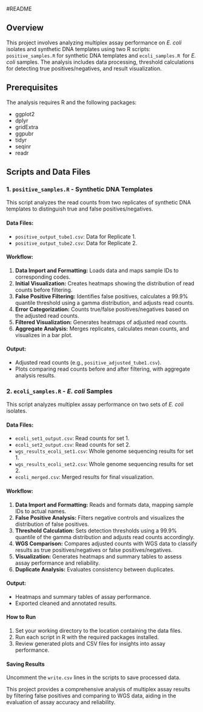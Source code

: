 #README

## Overview

This project involves analyzing multiplex assay performance on *E. coli* isolates and synthetic DNA templates using two R scripts: ```positive_samples.R``` for synthetic DNA templates and ```ecoli_samples.R ```for *E. coli* samples. The analysis includes data processing, threshold calculations for detecting true positives/negatives, and result visualization.

## Prerequisites

The analysis requires R and the following packages:

+ ggplot2
+ dplyr
+ gridExtra
+ ggpubr
+ tidyr
+ seqinr
+ readr

## Scripts and Data Files

### 1. ```positive_samples.R``` - Synthetic DNA Templates
This script analyzes the read counts from two replicates of synthetic DNA templates to distinguish true and false positives/negatives.

#### Data Files:

+ ```positive_output_tube1.csv```: Data for Replicate 1.
+ ```positive_output_tube2.csv```: Data for Replicate 2.

#### Workflow:

1. **Data Import and Formatting:** Loads data and maps sample IDs to corresponding codes.
2. **Initial Visualization:** Creates heatmaps showing the distribution of read counts before filtering.
3. **False Positive Filtering:** Identifies false positives, calculates a 99.9% quantile threshold using a gamma distribution, and adjusts read counts.
4. **Error Categorization:** Counts true/false positives/negatives based on the adjusted read counts.
5. **Filtered Visualization:** Generates heatmaps of adjusted read counts.
6. **Aggregate Analysis:** Merges replicates, calculates mean counts, and visualizes in a bar plot.

#### Output:

+ Adjusted read counts (e.g., ```positive_adjusted_tube1.csv```).
+ Plots comparing read counts before and after filtering, with aggregate analysis results.

### 2. ```ecoli_samples.R``` - *E. coli* Samples
This script analyzes multiplex assay performance on two sets of *E. coli* isolates.

#### Data Files:

+ ```ecoli_set1_output.csv```: Read counts for set 1.
+ ```ecoli_set2_output.csv```: Read counts for set 2.
+ ```wgs_results_ecoli_set1.csv```: Whole genome sequencing results for set 1.
+ ```wgs_results_ecoli_set2.csv```: Whole genome sequencing results for set 2.
+ ```ecoli_merged.csv```: Merged results for final visualization.

#### Workflow:

1. **Data Import and Formatting:** Reads and formats data, mapping sample IDs to actual names.
2. **False Positive Analysis:** Filters negative controls and visualizes the distribution of false positives.
3. **Threshold Calculation:** Sets detection thresholds using a 99.9% quantile of the gamma distribution and adjusts read counts accordingly.
4. **WGS Comparison:** Compares adjusted counts with WGS data to classify results as true positives/negatives or false positives/negatives.
5. **Visualization:** Generates heatmaps and summary tables to assess assay performance and reliability.
6. **Duplicate Analysis:** Evaluates consistency between duplicates.

#### Output:

+ Heatmaps and summary tables of assay performance.
+ Exported cleaned and annotated results.

#### How to Run

1. Set your working directory to the location containing the data files.
2. Run each script in R with the required packages installed.
3. Review generated plots and CSV files for insights into assay performance.

#### Saving Results

Uncomment the ```write.csv``` lines in the scripts to save processed data.

This project provides a comprehensive analysis of multiplex assay results by filtering false positives and comparing to WGS data, aiding in the evaluation of assay accuracy and reliability.